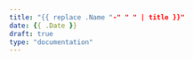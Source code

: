 ```yaml
---
title: "{{ replace .Name "-" " " | title }}"
date: {{ .Date }}
draft: true
type: "documentation"
---
```


